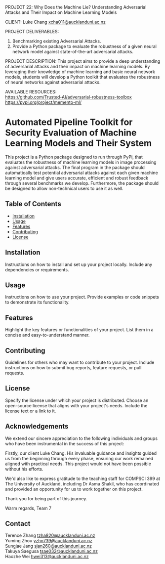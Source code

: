 PROJECT 22:
Why Does the Machine Lie? Understanding Adversarial Attacks and Their Impact on Machine Learning Models 

CLIENT:
Luke Chang xcha011@aucklanduni.ac.nz

PROJECT DELIVERABLES: 
1. Benchmarking existing Adversarial Attacks.
2. Provide a Python package to evaluate the robustness of a given neural network model against state-of-the-art adversarial
   attacks.

PROJECT DESCRIPTION:
This project aims to provide a deep understanding of adversarial attacks and their impact on machine learning models.
By leveraging their knowledge of machine learning and basic neural network models, students will develop a Python toolkit 
that evaluates the robustness of neural networks against adversarial attacks.

AVAILABLE RESOURCES:  
https://github.com/Trusted-AI/adversarial-robustness-toolbox   
https://pypi.org/project/memento-ml/  


# Automated Pipeline Toolkit for Security Evaluation of Machine Learning Models and Their System

This project is a Python package designed to run through PyPi, that evaluates the robustness of machine learning models in image processing against adversarial attacks. The final program in the package should automatically test potential adversarial attacks against each given machine learning model and give users accurate, efficient and robust feedback through several benchmarks we develop. Furthermore, the package should be designed to allow non-technical users to use it as well.  

## Table of Contents

- [Installation](#installation)
- [Usage](#usage)
- [Features](#features)
- [Contributing](#contributing)
- [License](#license)

## Installation

Instructions on how to install and set up your project locally. Include any dependencies or requirements.

## Usage

Instructions on how to use your project. Provide examples or code snippets to demonstrate its functionality.

## Features

Highlight the key features or functionalities of your project. List them in a concise and easy-to-understand manner.

## Contributing

Guidelines for others who may want to contribute to your project. Include instructions on how to submit bug reports, feature requests, or pull requests.

## License

Specify the license under which your project is distributed. Choose an open-source license that aligns with your project's needs. Include the license text or a link to it.

## Acknowledgements

We extend our sincere appreciation to the following individuals and groups who have been instrumental in the success of this project:

Firstly, our client Luke Chang. His invaluable guidance and insights guided us from the beginning through every phase, ensuring our work remained aligned with practical needs. This project would not have been possible without his efforts.

We'd also like to express gratitude to the teaching staff for COMPSCI 399 at The University of Auckland, including Dr Asma Shakil, who has coordinated and provided an opportunity for us to work together on this project.

Thank you for being part of this journey.

Warm regards,
Team 7

## Contact

Terence Zhang tzha820@aucklanduni.ac.nz  
Yuming Zhou yzho739@aucklanduni.ac.nz  
Sungjae Jang sjan260@aucklanduni.ac.nz  
Takuya Saegusa tsae032@aucklanduni.ac.nz  
Haozhe Wei hwei313@aucklanduni.ac.nz  
